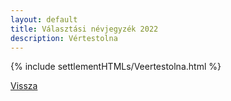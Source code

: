 ```yaml
---
layout: default
title: Választási névjegyzék 2022
description: Vértestolna
---
```


{% include settlementHTMLs/Veertestolna.html %}

[Vissza](./)